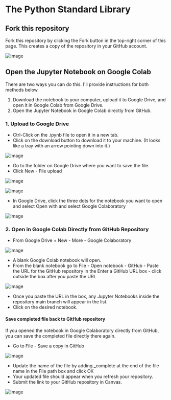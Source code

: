 # The Python Standard Library

## Fork this repository

Fork this repository by clicking the Fork button in the top-right corner of this page. This creates a copy of the repository in your GitHub account.

![image](https://github.com/user-attachments/assets/52b8b9b6-a3d8-43ad-92f5-51c61b75d370)

## Open the Jupyter Notebook on Google Colab

There are two ways you can do this. I'll provide instructions for both methods below.

1. Download the notebook to your computer, upload it to Google Drive, and open it in Google Colab from Google Drive.
2. Open the Jupyter Notebook in Google Colab directly from GitHub.

### 1. Upload to Google Drive

* Ctrl-Click on the .ipynb file to open it in a new tab.
* Click on the download button to download it to your machine. (It looks like a tray with an arrow pointing down into it.)

![image](https://github.com/user-attachments/assets/cdec2dcd-dd6e-4f31-9878-1de4fee4c351)


* Go to the folder on Google Drive where you want to save the file.
* Click New - File upload

![image](https://github.com/user-attachments/assets/9f5f5a09-acfe-489c-a78c-e6596b745db1)


![image](https://github.com/user-attachments/assets/1ee9ae5b-ecbb-46d7-938f-7cbc77bfea05)

* In Google Drive, click the three dots for the notebook you want to open and select Open with and select Google Colaboratory

![image](https://github.com/user-attachments/assets/00f4e8db-041e-48ea-84ac-473e2764c704)


### 2. Open in Google Colab Directly from GitHub Repository

* From Google Drive + New - More - Google Colaboratory

![image](https://github.com/user-attachments/assets/7efa8e84-6525-4bf2-a6e3-bf08b8c920fb)

* A blank Google Colab notebook will open.
* From the blank notebook go to File - Open notebook - GitHub - Paste the URL for the GitHub repository in the Enter a GitHub URL box - click outside the box after you paste the URL

![image](https://github.com/user-attachments/assets/5ed25144-724e-45c5-9046-35e27c17b6fc)

* Once you paste the URL in the box, any Jupyter Notebooks inside the repository main branch will appear in the list.
* Click on the desired notebook.

#### Save completed file back to GitHub repository

If you opened the notebook in Google Colaboratory directly from GitHub, you can save the completed file directly there again.

* Go to File - Save a copy in GitHub

![image](https://github.com/user-attachments/assets/e80160c0-a7cd-4397-8cf0-f9e958c42dd8)

* Update the name of the file by adding _complete at the end of the file name in the File path box and click OK
* Your updated file should appear when you refresh your repository.
* Submit the link to your GitHub repository in Canvas.

![image](https://github.com/user-attachments/assets/0b235940-6ca5-4606-804e-5d1334a61276)
